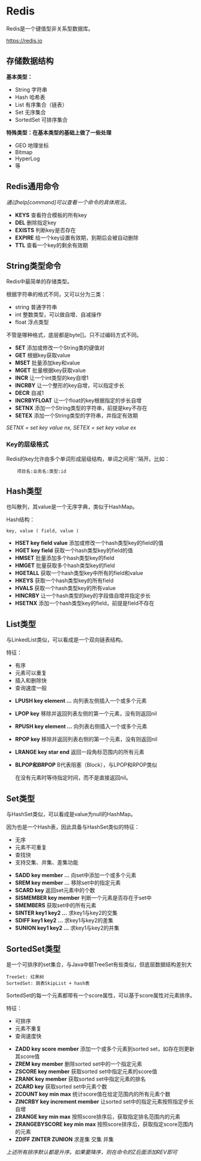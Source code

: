 # Redis

Redis是一个键值型非关系型数据库。

https://redis.io

## 存储数据结构

**基本类型：**

* String 字符串
* Hash 哈希表
* List 有序集合（链表）
* Set 无序集合
* SortedSet 可排序集合

**特殊类型：在基本类型的基础上做了一些处理**

* GEO 地理坐标
* Bitmap 
* HyperLog
* 等

## Redis通用命令

*通过help[command]可以查看一个命令的具体用法。*

- **KEYS** 查看符合模板的所有key
- **DEL** 删除指定key
- **EXISTS** 判断key是否存在
- **EXPIRE** 给一个key设置有效期，到期后会被自动删除
- **TTL** 查看一个key的剩余有效期

## String类型命令

Redis中最简单的存储类型。

根据字符串的格式不同，又可以分为三类：
* string 普通字符串
* int 整数类型，可以做自增、自减操作
* float 浮点类型

不管是哪种格式，底层都是byte[]。只不过编码方式不同。

- **SET** 添加或修改一个String类的键值对
- **GET** 根据key获取value
- **MSET** 批量添加key和value
- **MGET** 批量根据key获取value
- **INCR** 让一个int类型的key自增1
- **INCRBY** 让一个整形的key自增，可以指定步长
- **DECR** 自减1
- **INCRBYFLOAT** 让一个float的key根据指定的步长自增
- **SETNX** 添加一个String类型的字符串，前提是key不存在
- **SETEX** 添加一个String类型的字符串，并指定有效期

*SETNX = set key value nx,  SETEX = set key value ex*

### Key的层级格式

Redis的key允许由多个单词形成层级结构，单词之间用':'隔开。比如：

``````
    项目名:业务名:类型:id
``````

## Hash类型

也叫散列，其value是一个无序字典，类似于HashMap。

Hash结构：

    key, value ( field, value )

- **HSET key field value** 添加或修改一个hash类型key的field的值
- **HGET key field** 获取一个hash类型key的field的值
- **HMSET** 批量添加多个hash类型key的field
- **HMGET** 批量获取多个hash类型key的field
- **HGETALL** 获取一个hash类型key中所有的field和value
- **HKEYS** 获取一个hash类型key的所有field
- **HVALS** 获取一个hash类型key的所有value
- **HINCRBY** 让一个hash类型的key的字段值自增并指定步长
- **HSETNX** 添加一个hash类型key的field，前提是field不存在

## List类型

与LinkedList类似，可以看成是一个双向链表结构。

特征：
* 有序
* 元素可以重复
* 插入和删除快
* 查询速度一般

- **LPUSH key element ...** 向列表左侧插入一个或多个元素
- **LPOP key** 移除并返回列表左侧的第一个元素，没有则返回nil
- **RPUSH key element ...** 向列表右侧插入一个或多个元素
- **RPOP key** 移除并返回列表右侧的第一个元素，没有则返回nil
- **LRANGE key star end** 返回一段角标范围内的所有元素
- **BLPOP和BRPOP** B代表阻塞（Block），与LPOP和RPOP类似

    在没有元素时等待指定时间，而不是直接返回nil。

## Set类型

与HashSet类似，可以看成是value为null的HashMap。

因为也是一个Hash表，因此具备与HashSet类似的特征：
* 无序
* 元素不可重复
* 查找快
* 支持交集、并集、差集功能

- **SADD key member ...** 向set中添加一个或多个元素
- **SREM key member ...** 移除set中的指定元素
- **SCARD key** 返回set元素中的个数
- **SISMEMBER key member** 判断一个元素是否存在于set中
- **SMEMBERS** 获取set中的所有元素
- **SINTER key1 key2 ...** 求key1与key2的交集
- **SDIFF key1 key2 ...** 求key1与key2的差集
- **SUNION key1 key2 ...** 求key1与key2的并集

## SortedSet类型

是一个可排序的set集合，与Java中额TreeSet有些类似，但底层数据结构差别大

    TreeSet: 红黑树
    SortedSet: 跳表SkipList + hash表

SortedSet的每一个元素都带有一个score属性，可以基于score属性对元素排序。

特征：
* 可排序
* 元素不重复
* 查询速度快

- **ZADD key score member** 添加一个或多个元素到sorted set，如存在则更新其score值
- **ZREM key member** 删除sorted set中的一个指定元素
- **ZSCORE key member** 获取sorted set中指定元素的score值
- **ZRANK key member** 获取sorted set中指定元素的排名
- **ZCARD key** 获取sorted set中元素个数
- **ZCOUNT key min max** 统计score值在给定范围内的所有元素个数
- **ZINCRBY key increment member** 让sorted set中的指定元素按照指定步长自增
- **ZRANGE key min max** 按照score排序后，获取指定排名范围内的元素
- **ZRANGEBYSCORE key min max** 按照score排序后，获取指定score范围内的元素
- **ZDIFF ZINTER ZUNION** 求差集 交集 并集

*上述所有排序默认都是升序。如果要降序，则在命令的Z后面添加REV即可*
